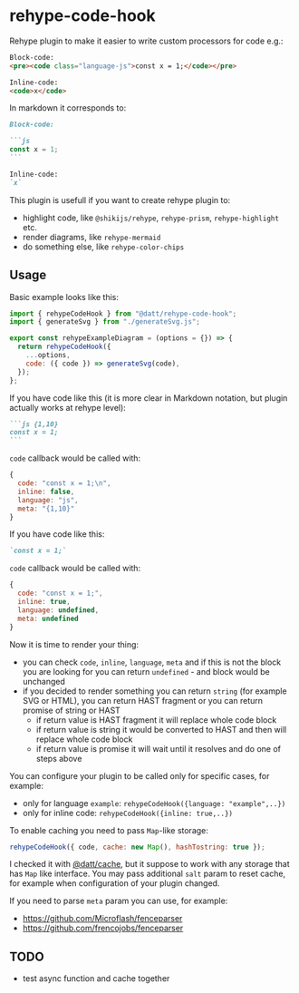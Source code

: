 # rehype-code-hook

Rehype plugin to make it easier to write custom processors for code e.g.:

```html
Block-code:
<pre><code class="language-js">const x = 1;</code></pre>

Inline-code:
<code>x</code>
```

In markdown it corresponds to:

````md
Block-code:

```js
const x = 1;
```

Inline-code:
`x`
````

This plugin is usefull if you want to create rehype plugin to:

- highlight code, like `@shikijs/rehype`, `rehype-prism`, `rehype-highlight` etc.
- render diagrams, like `rehype-mermaid`
- do something else, like `rehype-color-chips`

## Usage

Basic example looks like this:

```js
import { rehypeCodeHook } from "@datt/rehype-code-hook";
import { generateSvg } from "./generateSvg.js";

export const rehypeExampleDiagram = (options = {}) => {
  return rehypeCodeHook({
    ...options,
    code: ({ code }) => generateSvg(code),
  });
};
```

If you have code like this (it is more clear in Markdown notation, but plugin actually works at rehype level):

````md
```js {1,10}
const x = 1;
```
````

`code` callback would be called with:

```js
{
  code: "const x = 1;\n",
  inline: false,
  language: "js",
  meta: "{1,10}"
}
```

If you have code like this:

```md
`const x = 1;`
```

`code` callback would be called with:

```js
{
  code: "const x = 1;",
  inline: true,
  language: undefined,
  meta: undefined
}
```

Now it is time to render your thing:

- you can check `code`, `inline`, `language`, `meta` and if this is not the block you are looking for you can return `undefined` - and block would be unchanged
- if you decided to render something you can return `string` (for example SVG or HTML), you can return HAST fragment or you can return promise of string or HAST
  - if return value is HAST fragment it will replace whole code block
  - if return value is string it would be converted to HAST and then will replace whole code block
  - if return value is promise it will wait until it resolves and do one of steps above

You can configure your plugin to be called only for specific cases, for example:

- only for language `example`: `rehypeCodeHook({language: "example",..})`
- only for inline code: `rehypeCodeHook({inline: true,..})`

To enable caching you need to pass `Map`-like storage:

```js
rehypeCodeHook({ code, cache: new Map(), hashTostring: true });
```

I checked it with [@datt/cache](/packages/cache/), but it suppose to work with any storage that has `Map` like interface. You may pass additional `salt` param to reset cache, for example when configuration of your plugin changed.

If you need to parse `meta` param you can use, for example:

- https://github.com/Microflash/fenceparser
- https://github.com/frencojobs/fenceparser

## TODO

- test async function and cache together
